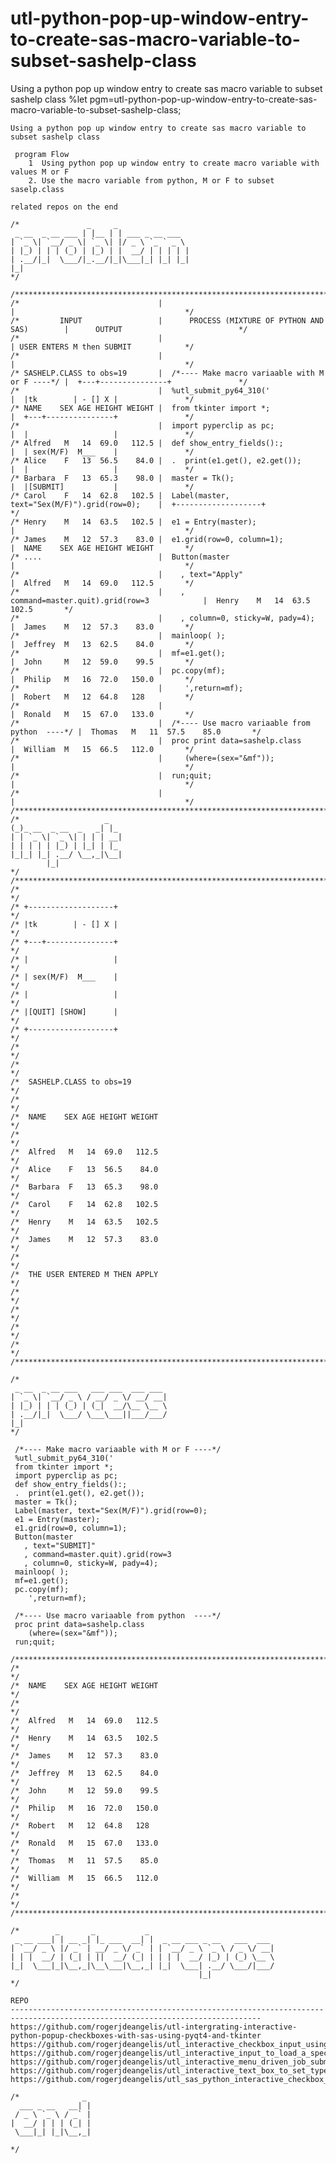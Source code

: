 # utl-python-pop-up-window-entry-to-create-sas-macro-variable-to-subset-sashelp-class
Using a python pop up window entry to create sas macro variable to subset sashelp class 
    %let pgm=utl-python-pop-up-window-entry-to-create-sas-macro-variable-to-subset-sashelp-class;

    Using a python pop up window entry to create sas macro variable to subset sashelp class

     program Flow
        1  Using python pop up window entry to create macro variable with values M or F
        2. Use the macro variable from python, M or F to subset saselp.class

    related repos on the end

    /*               _     _
     _ __  _ __ ___ | |__ | | ___ _ __ ___
    | `_ \| `__/ _ \| `_ \| |/ _ \ `_ ` _ \
    | |_) | | | (_) | |_) | |  __/ | | | | |
    | .__/|_|  \___/|_.__/|_|\___|_| |_| |_|
    |_|
    */

    /**************************************************************************************************************************/
    /*                               |                                                 |                                      */
    /*         INPUT                 |      PROCESS (MIXTURE OF PYTHON AND SAS)        |      OUTPUT                          */
    /*                               |                                                 | USER ENTERS M then SUBMIT            */
    /*                               |                                                 |                                      */
    /* SASHELP.CLASS to obs=19       |  /*---- Make macro variaable with M or F ----*/ |  +---+---------------+               */
    /*                               |  %utl_submit_py64_310('                         |  |tk        | - [] X |               */
    /* NAME    SEX AGE HEIGHT WEIGHT |  from tkinter import *;                         |  +---+---------------+               */
    /*                               |  import pyperclip as pc;                        |  |                   |               */
    /* Alfred   M   14  69.0   112.5 |  def show_entry_fields():;                      |  | sex(M/F)  M___    |               */
    /* Alice    F   13  56.5    84.0 |  .  print(e1.get(), e2.get());                  |  |                   |               */
    /* Barbara  F   13  65.3    98.0 |  master = Tk();                                 |  |[SUBMIT]           |               */
    /* Carol    F   14  62.8   102.5 |  Label(master, text="Sex(M/F)").grid(row=0);    |  +-------------------+               */
    /* Henry    M   14  63.5   102.5 |  e1 = Entry(master);                            |                                      */
    /* James    M   12  57.3    83.0 |  e1.grid(row=0, column=1);                      |  NAME    SEX AGE HEIGHT WEIGHT       */
    /* ....                          |  Button(master                                  |                                      */
    /*                               |    , text="Apply"                               |  Alfred   M   14  69.0   112.5       */
    /*                               |    , command=master.quit).grid(row=3            |  Henry    M   14  63.5   102.5       */
    /*                               |    , column=0, sticky=W, pady=4);               |  James    M   12  57.3    83.0       */
    /*                               |  mainloop( );                                   |  Jeffrey  M   13  62.5    84.0       */
    /*                               |  mf=e1.get();                                   |  John     M   12  59.0    99.5       */
    /*                               |  pc.copy(mf);                                   |  Philip   M   16  72.0   150.0       */
    /*                               |     ',return=mf);                               |  Robert   M   12  64.8   128         */
    /*                               |                                                 |  Ronald   M   15  67.0   133.0       */
    /*                               |  /*---- Use macro variaable from python  ----*/ |  Thomas   M   11  57.5    85.0       */
    /*                               |  proc print data=sashelp.class                  |  William  M   15  66.5   112.0       */
    /*                               |     (where=(sex="&mf"));                        |                                      */
    /*                               |  run;quit;                                      |                                      */
    /*                               |                                                 |                                      */
    /**************************************************************************************************************************/
    /*                   _
    (_)_ __  _ __  _   _| |_
    | | `_ \| `_ \| | | | __|
    | | | | | |_) | |_| | |_
    |_|_| |_| .__/ \__,_|\__|
            |_|
    */
    /*************************************************************************************************************************/
    /*                                                                                                                       */
    /* +-------------------+                                                                                                 */
    /* |tk        | - [] X |                                                                                                 */
    /* +---+---------------+                                                                                                 */
    /* |                   |                                                                                                 */
    /* | sex(M/F)  M___    |                                                                                                 */
    /* |                   |                                                                                                 */
    /* |[QUIT] [SHOW]      |                                                                                                 */
    /* +-------------------+                                                                                                 */
    /*                                                                                                                       */
    /*                                                                                                                       */
    /*  SASHELP.CLASS to obs=19                                                                                              */
    /*                                                                                                                       */
    /*  NAME    SEX AGE HEIGHT WEIGHT                                                                                        */
    /*                                                                                                                       */
    /*  Alfred   M   14  69.0   112.5                                                                                        */
    /*  Alice    F   13  56.5    84.0                                                                                        */
    /*  Barbara  F   13  65.3    98.0                                                                                        */
    /*  Carol    F   14  62.8   102.5                                                                                        */
    /*  Henry    M   14  63.5   102.5                                                                                        */
    /*  James    M   12  57.3    83.0                                                                                        */
    /*                                                                                                                       */
    /*  THE USER ENTERED M THEN APPLY                                                                                        */
    /*                                                                                                                       */
    /*                                                                                                                       */
    /*                                                                                                                       */
    /*                                                                                                                       */
    /**************************************************************************************************************************/

    /*
     _ __  _ __ ___   ___ ___  ___ ___
    | `_ \| `__/ _ \ / __/ _ \/ __/ __|
    | |_) | | | (_) | (_|  __/\__ \__ \
    | .__/|_|  \___/ \___\___||___/___/
    |_|
    */

     /*---- Make macro variaable with M or F ----*/
     %utl_submit_py64_310('
     from tkinter import *;
     import pyperclip as pc;
     def show_entry_fields():;
     .  print(e1.get(), e2.get());
     master = Tk();
     Label(master, text="Sex(M/F)").grid(row=0);
     e1 = Entry(master);
     e1.grid(row=0, column=1);
     Button(master
       , text="SUBMIT]"
       , command=master.quit).grid(row=3
       , column=0, sticky=W, pady=4);
     mainloop( );
     mf=e1.get();
     pc.copy(mf);
        ',return=mf);

     /*---- Use macro variaable from python  ----*/
     proc print data=sashelp.class
        (where=(sex="&mf"));
     run;quit;

    /**************************************************************************************************************************/
    /*                                                                                                                        */
    /*  NAME    SEX AGE HEIGHT WEIGHT                                                                                         */
    /*                                                                                                                        */
    /*  Alfred   M   14  69.0   112.5                                                                                         */
    /*  Henry    M   14  63.5   102.5                                                                                         */
    /*  James    M   12  57.3    83.0                                                                                         */
    /*  Jeffrey  M   13  62.5    84.0                                                                                         */
    /*  John     M   12  59.0    99.5                                                                                         */
    /*  Philip   M   16  72.0   150.0                                                                                         */
    /*  Robert   M   12  64.8   128                                                                                           */
    /*  Ronald   M   15  67.0   133.0                                                                                         */
    /*  Thomas   M   11  57.5    85.0                                                                                         */
    /*  William  M   15  66.5   112.0                                                                                         */
    /*                                                                                                                        */
    /**************************************************************************************************************************/

    /*        _       _           _
     _ __ ___| | __ _| |_ ___  __| |  _ __ ___ _ __   ___  ___
    | `__/ _ \ |/ _` | __/ _ \/ _` | | `__/ _ \ `_ \ / _ \/ __|
    | | |  __/ | (_| | ||  __/ (_| | | | |  __/ |_) | (_) \__ \
    |_|  \___|_|\__,_|\__\___|\__,_| |_|  \___| .__/ \___/|___/
                                              |_|
    */

    REPO
    ------------------------------------------------------------------------------------------------------------------------------
    https://github.com/rogerjdeangelis/utl-intergrating-interactive-python-popup-checkboxes-with-sas-using-pyqt4-and-tkinter
    https://github.com/rogerjdeangelis/utl_interactive_checkbox_input_using_python_tkinter_to_subset_sas_dataset
    https://github.com/rogerjdeangelis/utl_interactive_input_to_load_a_specified_web_table_into_wps_sas
    https://github.com/rogerjdeangelis/utl_interactive_menu_driven_job_submission_pmenu
    https://github.com/rogerjdeangelis/utl_interactive_text_box_to_set_type_and_length_for_text_file_input
    https://github.com/rogerjdeangelis/utl_sas_python_interactive_checkbox_input_to_sas

    /*              _
      ___ _ __   __| |
     / _ \ `_ \ / _` |
    |  __/ | | | (_| |
     \___|_| |_|\__,_|

    */
